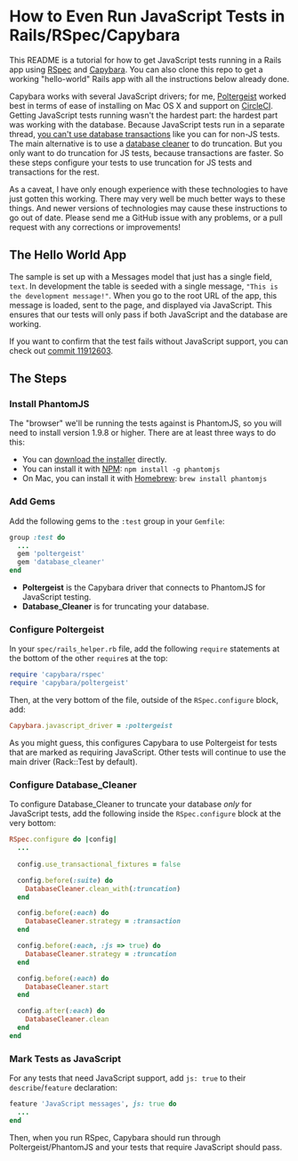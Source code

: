 # How to Even Run JavaScript Tests in Rails/RSpec/Capybara

This README is a tutorial for how to get JavaScript tests running in a Rails app using [RSpec](http://rspec.info/) and [Capybara](https://github.com/jnicklas/capybara). You can also clone this repo to get a working "hello-world" Rails app with all the instructions below already done.

Capybara works with several JavaScript drivers; for me, [Poltergeist](https://github.com/teampoltergeist/poltergeist) worked best in terms of ease of installing on Mac OS X and support on [CircleCI](https://circleci.com/). Getting JavaScript tests running wasn't the hardest part: the hardest part was working with the database. Because JavaScript tests run in a separate thread, [you can't use database transactions](https://github.com/jnicklas/capybara#transactions-and-database-setup) like you can for non-JS tests. The main alternative is to use a [database cleaner](https://github.com/DatabaseCleaner/database_cleaner) to do truncation. But you only want to do truncation for JS tests, because transactions are faster. So these steps configure your tests to use truncation for JS tests and transactions for the rest.

As a caveat, I have only enough experience with these technologies to have just gotten this working. There may very well be much better ways to these things. And newer versions of technologies may cause these instructions to go out of date. Please send me a GitHub issue with any problems, or a pull request with any corrections or improvements!

## The Hello World App

The sample is set up with a Messages model that just has a single field, `text`. In development the table is seeded with a single message, `"This is the development message!"`. When you go to the root URL of the app, this message is loaded, sent to the page, and displayed via JavaScript. This ensures that our tests will only pass if both JavaScript and the database are working.

If you want to confirm that the test fails without JavaScript support, you can check out [commit 11912603](https://github.com/CodingItWrong/rails-rspec-capybara-javascript/commit/11912603dbdfb6e0970ec0128bff3d88c781f707).

## The Steps

### Install PhantomJS

The "browser" we'll be running the tests against is PhantomJS, so you will need to install version 1.9.8 or higher. There are at least three ways to do this:

* You can [download the installer](http://phantomjs.org/) directly.
* You can install it with [NPM](https://www.npmjs.com/): `npm install -g phantomjs`
* On Mac, you can install it with [Homebrew](http://brew.sh/): `brew install phantomjs`

### Add Gems

Add the following gems to the `:test` group in your `Gemfile`:

```ruby
group :test do
  ...
  gem 'poltergeist'
  gem 'database_cleaner'
end
```

* **Poltergeist** is the Capybara driver that connects to PhantomJS for JavaScript testing.
* **Database_Cleaner** is for truncating your database.

### Configure Poltergeist

In your `spec/rails_helper.rb` file, add the following `require` statements at the bottom of the other `require`s at the top:

```ruby
require 'capybara/rspec'
require 'capybara/poltergeist'
```

Then, at the very bottom of the file, outside of the `RSpec.configure` block, add:

```ruby
Capybara.javascript_driver = :poltergeist
```

As you might guess, this configures Capybara to use Poltergeist for tests that are marked as requiring JavaScript. Other tests will continue to use the main driver (Rack::Test by default).

### Configure Database_Cleaner

To configure Database_Cleaner to truncate your database *only* for JavaScript tests, add the following inside the `RSpec.configure` block at the very bottom:

```ruby
RSpec.configure do |config|
  ...
  
  config.use_transactional_fixtures = false

  config.before(:suite) do
    DatabaseCleaner.clean_with(:truncation)
  end

  config.before(:each) do
    DatabaseCleaner.strategy = :transaction
  end

  config.before(:each, :js => true) do
    DatabaseCleaner.strategy = :truncation
  end

  config.before(:each) do
    DatabaseCleaner.start
  end

  config.after(:each) do
    DatabaseCleaner.clean
  end
end
```

### Mark Tests as JavaScript

For any tests that need JavaScript support, add `js: true` to their `describe`/`feature` declaration:

```ruby
feature 'JavaScript messages', js: true do
  ...
end
```

Then, when you run RSpec, Capybara should run through Poltergeist/PhantomJS and your tests that require JavaScript should pass.